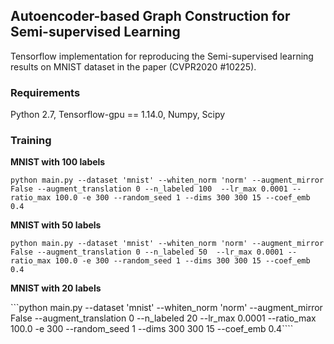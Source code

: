 ## Autoencoder-based Graph Construction for Semi-supervised Learning

Tensorflow implementation for reproducing the Semi-supervised learning results on MNIST dataset in the paper (CVPR2020 #10225).



### Requirements

Python 2.7, Tensorflow-gpu == 1.14.0, Numpy, Scipy



### Training

**MNIST with 100 labels**

```python main.py --dataset 'mnist' --whiten_norm 'norm' --augment_mirror False --augment_translation 0 --n_labeled 100  --lr_max 0.0001 --ratio_max 100.0 -e 300 --random_seed 1 --dims 300 300 15 --coef_emb 0.4```



**MNIST with 50 labels**

```python main.py --dataset 'mnist' --whiten_norm 'norm' --augment_mirror False --augment_translation 0 --n_labeled 50  --lr_max 0.0001 --ratio_max 100.0 -e 300 --random_seed 1 --dims 300 300 15 --coef_emb 0.4```



**MNIST with 20 labels**

```python main.py --dataset 'mnist' --whiten_norm 'norm' --augment_mirror False --augment_translation 0 --n_labeled 20  --lr_max 0.0001 --ratio_max 100.0 -e 300 --random_seed 1 --dims 300 300 15 --coef_emb 0.4````

